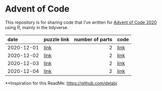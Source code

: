 Advent of Code
================

This repository is for sharing code that I've written for [Advent of Code 2020](https://adventofcode.com/) using R, mainly in the tidyverse.


| date       | puzzle link                                   | number of parts | code                                                                      |
| :--------- | :-------------------------------------------- | --------------: | :------------------------------------------------------------------------ |
| 2020-12-01 | [link](https://adventofcode.com/2020/day/1)   |               2 | [link](https://gist.github.com/Cghlewis/3d115ea1f74b4034e60bf4b7982e779e) |
| 2020-12-02 | [link](https://adventofcode.com/2020/day/2)   |               2 | [link](https://gist.github.com/Cghlewis/ecda44a4ad879597feeed22c91069047) |
| 2020-12-03 | [link](https://adventofcode.com/2020/day/3)   |               2 | [link](https://gist.github.com/Cghlewis/7b14bfcc977c1631c7f486eafa052d84) |
| 2020-12-04 | [link](https://adventofcode.com/2020/day/4)   |               2 | [link](https://gist.github.com/Cghlewis/151cdd601ebf225dcecb316a122b23b2) |


**Inspiration for this ReadMe: https://github.com/delabj
